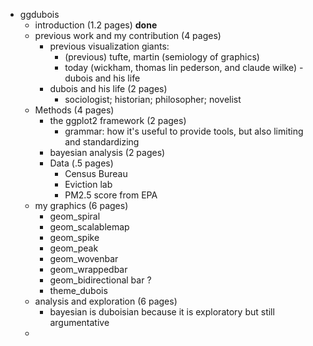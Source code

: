 - ggdubois
  - introduction (1.2 pages) **done**
  - previous work and my contribution (4 pages)
    - previous visualization giants:
      - (previous) tufte, martin (semiology of graphics)
      - today (wickham, thomas lin pederson, and claude wilke) - dubois
        and his life
    - dubois and his life (2 pages)
      - sociologist; historian; philosopher; novelist
  - Methods (4 pages)
    - the ggplot2 framework (2 pages)
      - grammar: how it's useful to provide tools, but also limiting and
        standardizing
    - bayesian analysis (2 pages)
    - Data (.5 pages)
      - Census Bureau
      - Eviction lab
      - PM2.5 score from EPA
  - my graphics (6 pages)
    - geom_spiral
    - geom_scalablemap
    - geom_spike
    - geom_peak
    - geom_wovenbar
    - geom_wrappedbar
    - geom_bidirectional bar ?
    - theme_dubois
  - analysis and exploration (6 pages)
    - bayesian is duboisian because it is exploratory but still
      argumentative
  -
